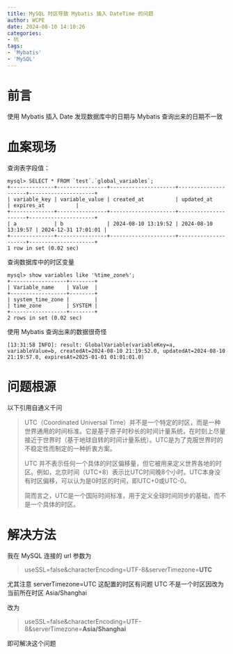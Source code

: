 ```yaml
---
title: MySQL 时区导致 Mybatis 插入 DateTime 的问题
author: WCPE
date: 2024-08-10 14:10:26
categories:
- 坑
tags:
- 'Mybatis'
- 'MySQL'
---
```

# 前言

使用 Mybatis 插入 Date 发现数据库中的日期与 Mybatis 查询出来的日期不一致


# 血案现场

查询表字段值：
```
mysql> SELECT * FROM `test`.`global_variables`;
+--------------+----------------+---------------------+---------------------+---------------------+
| variable_key | variable_value | created_at          | updated_at          | expires_at          |
+--------------+----------------+---------------------+---------------------+---------------------+
| a            | b              | 2024-08-10 13:19:52 | 2024-08-10 13:19:57 | 2024-12-31 17:01:01 |
+--------------+----------------+---------------------+---------------------+---------------------+
1 row in set (0.02 sec)
```


查询数据库中的时区变量

```
mysql> show variables like '%time_zone%';
+------------------+--------+
| Variable_name    | Value  |
+------------------+--------+
| system_time_zone |        |
| time_zone        | SYSTEM |
+------------------+--------+
2 rows in set (0.02 sec)
```

使用 Mybatis 查询出来的数据很奇怪

```
[13:31:58 INFO]: result: GlobalVariable(variableKey=a, variableValue=b, createdAt=2024-08-10 21:19:52.0, updatedAt=2024-08-10 21:19:57.0, expiresAt=2025-01-01 01:01:01.0)
```




# 问题根源

以下引用自通义千问
> UTC（Coordinated Universal Time）并不是一个特定的时区，而是一种世界通用的时间标准。它是基于原子时秒长的时间计量系统，在时刻上尽量接近于世界时（基于地球自转的时间计量系统）。UTC是为了克服世界时的不稳定性而制定的一种折衷方案。
>
> UTC 并不表示任何一个具体的时区偏移量，但它被用来定义世界各地的时区。例如，北京时间（UTC+8）表示比UTC时间晚8个小时。UTC本身没有时区偏移，可以认为是0时区的时间，即UTC+0或UTC-0。
>
> 简而言之，UTC是一个国际时间标准，用于定义全球时间同步的基础，而不是一个具体的时区。


# 解决方法

我在 MySQL 连接的 url 参数为 

> useSSL=false&characterEncoding=UTF-8&serverTimezone=**UTC**

尤其注意 serverTimezone=UTC 这配置的时区有问题 UTC 不是一个时区因改为当前所在时区 Asia/Shanghai


改为

> useSSL=false&characterEncoding=UTF-8&serverTimezone=**Asia/Shanghai**

即可解决这个问题
